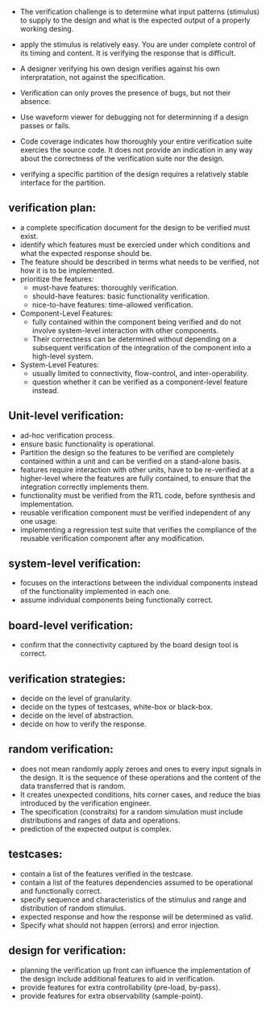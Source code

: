 - The verification challenge is to determine what input patterns (stimulus) to supply to the design and what is the expected output of a properly working desing.

- apply the stimulus is relatively easy. You are under complete control of its timing and content. It is verifying the response that is difficult.

- A designer verifying his own design verifies against his own interpratation, not against the specification.

- Verification can only proves the presence of bugs, but not their absence.

- Use waveform viewer for debugging not for determinning if a design passes or fails.

- Code coverage indicates how thoroughly your entire verification suite exercies the source code. It does not provide an indication in any way about the correctness of the verification suite nor the design.

- verifying a specific partition of the design requires a relatively stable interface for the partition.

## verification plan:
  - a complete specification document for the design to be verified must exist.  
  - identify which features must be exercied under which conditions and what the
    expected response should be.
  - The feature should be described in terms what needs to be verified, not how
    it is to be implemented.
  - prioritize the features:
    - must-have features: thoroughly verification.
    - should-have features: basic functionality verification.
    - nice-to-have features: time-allowed verification.
  - Component-Level Features:
    - fully contained within the component being verified and do not involve
      system-level interaction with other components.
    - Their correctness can be determined without depending on a subsequent
      verification of the integration of the component into a high-level system.
  - System-Level Features:
    - usually limited to connectivity, flow-control, and inter-operability.
    - question whether it can be verified as a component-level feature instead.
## Unit-level verification:
  - ad-hoc verification process.
  - ensure basic functionality is operational.
  - Partition the design so the features to be verified are completely contained
    within a unit and can be verified on a stand-alone basis.
  - features require interaction with other units, have to be re-verified at a
    higher-level where the features are fully contained, to ensure that the 
    integration correctly implements them.
  - functionality must be verified from the RTL code, before synthesis and implementation.
  - reusable verification component must be verified independent of any one usage.
  - implementing a regression test suite that verifies the compliance of the
    reusable verification component after any modification.
## system-level verification:
  - focuses on the interactions between the individual components instead of the
    functionality implemented in each one.
  -  assume individual components being functionally correct.
## board-level verification:
  - confirm that the connectivity captured by the board design tool is correct.
## verification strategies:
  - decide on the level of granularity.
  - decide on the types of testcases, white-box or black-box.
  - decide on the level of abstraction. 
  - decide on how to verify the response.
## random verification:
  - does not mean randomly apply zeroes and ones to every input signals in the
    design. It is the sequence of these operations and the content of the data
    transferred that is random. 
  - It creates unexpected conditions, hits corner cases, and reduce the bias
    introduced by the verification engineer.
  - The specification (constraits) for a random simulation must include distributions
    and ranges of data and operations.
  - prediction of the expected output is complex.
## testcases:
  - contain a list of the features verified in the testcase.
  - contain a list of the features dependencies assumed to be operational and 
    functionally correct.
  - specify sequence and characteristics of the stimulus and range and distribution
    of random stimulus.
  - expected response and how the response will be determined as valid.
  - Specify what should not happen (errors) and error injection.
## design for verification:
 - planning the verification up front can influence the implementation of the
   design include additional features to aid in verification.
 - provide features for extra controllability (pre-load, by-pass).
 - provide features for extra observability (sample-point).
 

